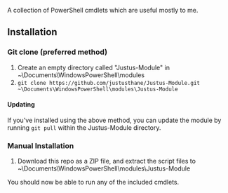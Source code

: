 A collection of PowerShell cmdlets which are useful mostly to me.

## Installation
### Git clone (preferred method)
1. Create an empty directory called "Justus-Module" in ~\Documents\WindowsPowerShell\modules
2. `git clone https://github.com/justusthane/Justus-Module.git ~\Documents\WindowsPowerShell\modules\Justus-Module`

#### Updating
If you've installed using the above method, you can update the module by running `git pull` within the Justus-Module directory.

### Manual Installation
1. Download this repo as a ZIP file, and extract the script files to ~\Documents\WindowsPowerShell\modules\Justus-Module

You should now be able to run any of the included cmdlets.
